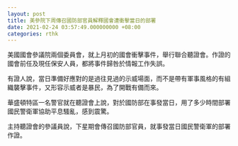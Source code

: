 ```yaml
---
layout: post
title: 美參院下周傳召國防部官員解釋國會遭衝擊當日的部署
date: 2021-02-24 03:57:49.000000000 +08:00
categories: rthk
---
```


美國國會參議院兩個委員會，就上月初的國會衝擊事件，舉行聯合聽證會。作證的國會前任及現任保安人員，都將事件歸咎於情報工作失誤。  

有證人說，當日準備好應對的是過往見過的示威場面，而不是帶有軍事風格的有組織襲擊事件，又形容示威者是暴民，為了開戰有備而來。

華盛頓特區一名警官就在聽證會上說，對於國防部在事發當日，用了多少時間部署國民警衛軍協助平息騷亂，感到震驚。

主持聽證會的參議員說，下星期會傳召國防部官員，就事發當日國民警衛軍的部署作證。
